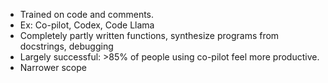 
- Trained on code and comments.
- Ex: Co-pilot, Codex, Code Llama
- Completely partly written functions, synthesize programs from docstrings, debugging
- Largely successful: >85% of people using co-pilot feel more productive.
- Narrower scope